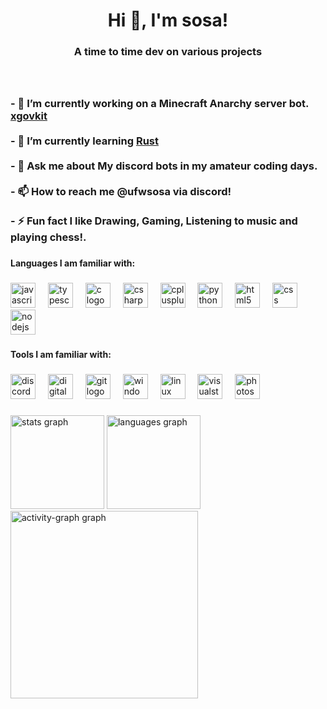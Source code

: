 <h1 align="center">Hi 👋, I'm sosa!</h1>

###

<h3 align="center">A time to time dev on various projects</h3>

###

<br clear="both">

<h3 align="left">
- 🔭 I’m currently working on a Minecraft Anarchy server bot. <a href="https://github.com/Ufwsosa/xgovkit">xgovkit</a><br><br>
- 🌱 I’m currently learning <a href="https://www.youtube.com/watch?v=T_KrYLW4jw8&list=PLzMcBGfZo4-nyLTlSRBvo0zjSnCnqjHYQ">Rust</a><br><br>
- 💬 Ask me about <strong>My discord bots in my amateur coding days.</strong><br><br>
- 📫 How to reach me <strong>@ufwsosa via discord!</strong><br><br>
- ⚡ Fun fact <strong>I like Drawing, Gaming, Listening to music and playing chess!.</strong>
</h3>

###

<h4 align="left">Languages I am familiar with:</h4>

###

<div align="left">
  <img src="https://cdn.simpleicons.org/javascript/F7DF1E" height="40" alt="javascript logo" />
  <img width="12" />
  <img src="https://cdn.jsdelivr.net/gh/devicons/devicon/icons/typescript/typescript-original.svg" height="40" alt="typescript logo" />
  <img width="12" />
  <img src="https://skillicons.dev/icons?i=c" height="40" alt="c logo" />
  <img width="12" />
  <img src="https://skillicons.dev/icons?i=cs" height="40" alt="csharp logo" />
  <img width="12" />
  <img src="https://skillicons.dev/icons?i=cpp" height="40" alt="cplusplus logo" />
  <img width="12" />
  <img src="https://cdn.simpleicons.org/python/3776AB" height="40" alt="python logo" />
  <img width="12" />
  <img src="https://cdn.simpleicons.org/html5/E34F26" height="40" alt="html5 logo" />
  <img width="12" />
  <img src="https://cdn.simpleicons.org/css/1572B6" height="40" alt="css logo" />
  <img width="12" />
  <img src="https://cdn.simpleicons.org/nodedotjs/339933" height="40" alt="nodejs logo" />
</div>

###

<h4 align="left">Tools I am familiar with:</h4>

###

<div align="left">
  <img src="https://cdn.simpleicons.org/discord/5865F2" height="40" alt="discord logo" />
  <img width="12" />
  <img src="https://cdn.jsdelivr.net/gh/devicons/devicon/icons/digitalocean/digitalocean-original.svg" height="40" alt="digitalocean logo" />
  <img width="12" />
  <img src="https://cdn.jsdelivr.net/gh/devicons/devicon/icons/git/git-original.svg" height="40" alt="git logo" />
  <img width="12" />
  <img src="https://cdn.jsdelivr.net/gh/devicons/devicon/icons/windows8/windows8-original.svg" height="40" alt="windows8 logo" />
  <img width="12" />
  <img src="https://cdn.jsdelivr.net/gh/devicons/devicon/icons/linux/linux-original.svg" height="40" alt="linux logo" />
  <img width="12" />
  <img src="https://cdn.jsdelivr.net/gh/devicons/devicon/icons/visualstudio/visualstudio-plain.svg" height="40" alt="visualstudio logo" />
  <img width="12" />
  <img src="https://cdn.jsdelivr.net/gh/devicons/devicon/icons/photoshop/photoshop-plain.svg" height="40" alt="photoshop logo" />
</div>

###

<div align="left">
  <img src="https://github-readme-stats.vercel.app/api?username=ufwsosa&hide_title=false&hide_rank=false&show_icons=true&include_all_commits=true&count_private=true&disable_animations=false&theme=dracula&locale=en&hide_border=false&order=1" height="150" alt="stats graph" />
  <img src="https://github-readme-stats.vercel.app/api/top-langs?username=ufwsosa&locale=en&hide_title=false&layout=compact&card_width=320&langs_count=5&theme=dracula&hide_border=false&order=2" height="150" alt="languages graph" />
  <img src="https://github-readme-activity-graph.vercel.app/graph?username=ufwsosa&radius=16&theme=react&area=true&order=5&hide_border=false&hide_title=true" height="300" alt="activity-graph graph" />
</div>

###
